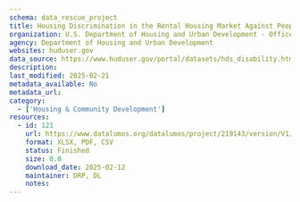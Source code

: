```yaml
---
schema: data_rescue_project 
title: Housing Discrimination in the Rental Housing Market Against People Who Are Deaf and People Who Use Wheelchairs National Study Findings*
organization: U.S. Department of Housing and Urban Development - Office of Policy Development and Research
agency: Department of Housing and Urban Development
websites: huduser.gov
data_source: https://www.huduser.gov/portal/datasets/hds_disability.html
description: 
last_modified: 2025-02-21
metadata_available: No
metadata_url: 
category:
  - ['Housing & Community Development'] 
resources:
  - id: 121
    url: https://www.datalumos.org/datalumos/project/219143/version/V1/view
    format: XLSX, PDF, CSV
    status: Finished
    size: 0.0
    download_date: 2025-02-12
    maintainer: DRP, DL
    notes: 
---
```

